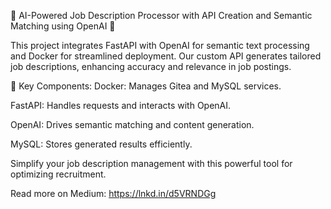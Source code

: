 🚀 AI-Powered Job Description Processor with API Creation and Semantic Matching using OpenAI 🚀

This project integrates FastAPI with OpenAI for semantic text processing and Docker for streamlined deployment. Our custom API generates tailored job descriptions, enhancing accuracy and relevance in job postings.

🔧 Key Components:
Docker: Manages Gitea and MySQL services.

FastAPI: Handles requests and interacts with OpenAI.

OpenAI: Drives semantic matching and content generation.

MySQL: Stores generated results efficiently.


Simplify your job description management with this powerful tool for optimizing recruitment.

Read more on Medium: https://lnkd.in/d5VRNDGg  
